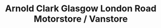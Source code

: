 ---
title: "Arnold Clark Glasgow London Road Motorstore / Vanstore"
url: /glasgow/arnold-clark-glasgow-london-road-motorstore-vanstore/
shop: car
---